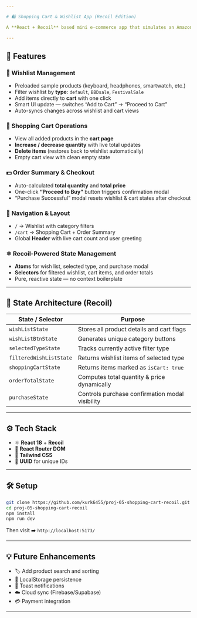 ```yaml
---

# 🛍️ Shopping Cart & Wishlist App (Recoil Edition)

A **React + Recoil** based mini e-commerce app that simulates an Amazon-style shopping experience — featuring **wishlist filtering**, **cart operations**, **real-time totals**, and a **purchase confirmation modal**, all built with **modern state management** and **clean Tailwind UI**.

---
```


## 🚀 Features

### 🎁 Wishlist Management

* Preloaded sample products (keyboard, headphones, smartwatch, etc.)
* Filter wishlist by **type**: `default`, `BBDsale`, `FestivalSale`
* Add items directly to **cart** with one click
* Smart UI update — switches “Add to Cart” → “Proceed to Cart”
* Auto-syncs changes across wishlist and cart views

### 🛒 Shopping Cart Operations

* View all added products in the **cart page**
* **Increase / decrease quantity** with live total updates
* **Delete items** (restores back to wishlist automatically)
* Empty cart view with clean empty state

### 💵 Order Summary & Checkout

* Auto-calculated **total quantity** and **total price**
* One-click **“Proceed to Buy”** button triggers confirmation modal
* “Purchase Successful” modal resets wishlist & cart states after checkout

### 🧭 Navigation & Layout

* `/` → Wishlist with category filters
* `/cart` → Shopping Cart + Order Summary
* Global **Header** with live cart count and user greeting

### ⚛️ Recoil-Powered State Management

* **Atoms** for wish list, selected type, and purchase modal
* **Selectors** for filtered wishlist, cart items, and order totals
* Pure, reactive state — no context boilerplate

---

## 🧱 State Architecture (Recoil)

| State / Selector        | Purpose                                         |
| ----------------------- | ----------------------------------------------- |
| `wishListState`         | Stores all product details and cart flags       |
| `wishListBtnState`      | Generates unique category buttons               |
| `selectedTypeState`     | Tracks currently active filter type             |
| `filteredWishListState` | Returns wishlist items of selected type         |
| `shoppingCartState`     | Returns items marked as `isCart: true`          |
| `orderTotalState`       | Computes total quantity & price dynamically     |
| `purchaseState`         | Controls purchase confirmation modal visibility |

---

## ⚙️ Tech Stack

* ⚛️ **React 18** + **Recoil**
* 🧭 **React Router DOM**
* 💨 **Tailwind CSS**
* 🧮 **UUID** for unique IDs

---

## 🛠️ Setup

```bash
git clone https://github.com/kurk6455/proj-05-shopping-cart-recoil.git
cd proj-05-shopping-cart-recoil
npm install
npm run dev
```

Then visit ➡️ `http://localhost:5173/`

---

## 💡 Future Enhancements

* 🏷️ Add product search and sorting
* 💾 LocalStorage persistence
* 🔔 Toast notifications
* ☁️ Cloud sync (Firebase/Supabase)
* 💳 Payment integration

---